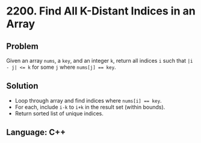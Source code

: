 # 2200. Find All K-Distant Indices in an Array

## Problem
Given an array `nums`, a `key`, and an integer `k`, return all indices `i` such that `|i - j| <= k` for some `j` where `nums[j] == key`.

## Solution
- Loop through array and find indices where `nums[i] == key`.
- For each, include `i-k` to `i+k` in the result set (within bounds).
- Return sorted list of unique indices.

## Language: C++
